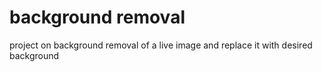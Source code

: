 # background removal
project on background removal of a live image and replace it with desired background

